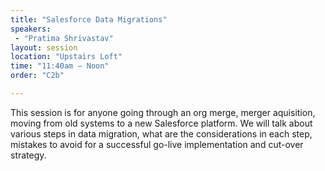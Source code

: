 ```yaml
---
title: "Salesforce Data Migrations"
speakers:
 - "Pratima Shrivastav"
layout: session
location: "Upstairs Loft"
time: "11:40am — Noon"
order: "C2b"

---
```


This session is for anyone going through an org merge, merger aquisition, moving from old systems to a new Salesforce platform. We will talk about various steps in data migration, what are the considerations in each step, mistakes to avoid for a successful go-live implementation and cut-over strategy.